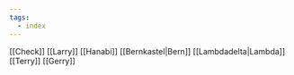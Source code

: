 ```yaml
---
tags:
  - index
---
```


[[Check]]
[[Larry]]
[[Hanabi]]
[[Bernkastel|Bern]]
[[Lambdadelta|Lambda]]
[[Terry]]
[[Gerry]]

